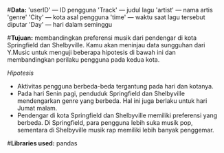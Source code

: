 #**Data:**
'userID' — ID pengguna
'Track' — judul lagu
'artist' — nama artis
'genre'
'City' — kota asal pengguna
'time' — waktu saat lagu tersebut diputar
'Day' — hari dalam seminggu


#**Tujuan:**
membandingkan preferensi musik dari pendengar di kota Springfield dan Shelbyville. Kamu akan meninjau data sungguhan dari Y.Music untuk menguji beberapa hipotesis di bawah ini dan membandingkan perilaku pengguna pada kedua kota.

*Hipotesis*
* Aktivitas pengguna berbeda-beda tergantung pada hari dan kotanya.
* Pada hari Senin pagi, penduduk Springfield dan Shelbyville mendengarkan genre yang berbeda. Hal ini juga berlaku untuk hari Jumat malam.
* Pendengar di kota Springfield dan Shelbyville memiliki preferensi yang berbeda. Di Springfield, para pengguna lebih suka musik pop, sementara di Shelbyville musik rap memiliki lebih banyak penggemar.

#**Libraries used:**
pandas
